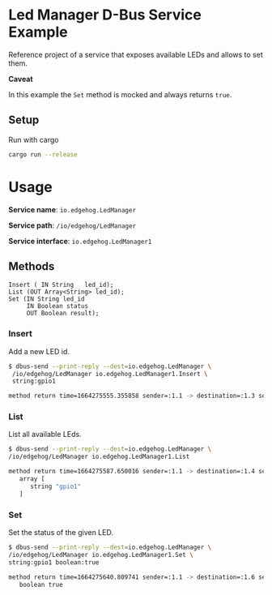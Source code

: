 <!---
  Copyright 2022 SECO Mind Srl

  SPDX-License-Identifier: Apache-2.0
-->

# Led Manager D-Bus Service Example

Reference project of a service that exposes available LEDs and allows to set them.

**Caveat**

In this example the `Set` method is mocked and always returns `true`.

## Setup

Run with cargo

```bash
cargo run --release
```

# Usage

**Service name**: `io.edgehog.LedManager`

**Service path**: `/io/edgehog/LedManager`

**Service interface**: `io.edgehog.LedManager1`

## Methods

```
Insert ( IN String   led_id);
List (OUT Array<String> led_id);
Set (IN String led_id
     IN Boolean status
     OUT Boolean result);
```

### Insert

Add a new LED id.

```bash
$ dbus-send --print-reply --dest=io.edgehog.LedManager \
 /io/edgehog/LedManager io.edgehog.LedManager1.Insert \
 string:gpio1

method return time=1664275555.355858 sender=:1.1 -> destination=:1.3 serial=4 reply_serial=2
```

### List

List all available LEds.

```bash
$ dbus-send --print-reply --dest=io.edgehog.LedManager \
/io/edgehog/LedManager io.edgehog.LedManager1.List

method return time=1664275587.650016 sender=:1.1 -> destination=:1.4 serial=5 reply_serial=2
   array [
      string "gpio1"
   ]
```

### Set

Set the status of the given LED.

```bash
$ dbus-send --print-reply --dest=io.edgehog.LedManager \
/io/edgehog/LedManager io.edgehog.LedManager1.Set \
string:gpio1 boolean:true

method return time=1664275640.809741 sender=:1.1 -> destination=:1.6 serial=6 reply_serial=2
   boolean true
```
